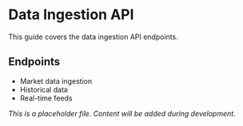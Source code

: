 # Data Ingestion API

This guide covers the data ingestion API endpoints.

## Endpoints

- Market data ingestion
- Historical data
- Real-time feeds

*This is a placeholder file. Content will be added during development.*